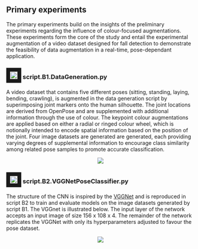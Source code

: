 ## Primary experiments
The primary experiments build on the insights of the preliminary experiments regarding the influence of colour-focused augmentations. These experiments form the core of the study and entail the experimental augmentation of a video dataset designed for fall detection to demonstrate the feasibility of data augmentation in a real-time, pose-dependant application.

### <img src="https://user-images.githubusercontent.com/25181517/183423507-c056a6f9-1ba8-4312-a350-19bcbc5a8697.png" width="20" height="20" border="10"/> script.B1.DataGeneration.py
A video dataset that contains five different poses (sitting, standing, laying, bending, crawling), is augmented in the data generation script by superimposing joint markers onto the human silhouette. The joint locations are derived from OpenPose and are supplemented with additional information through the use of colour. The keypoint colour augmentations are applied based on either a radial or ringed colour wheel, which is notionally intended to encode spatial information based on the position of the joint. Four image datasets are generated are generated, each providing varying degrees of supplemental information to encourage class similarity among related pose samples to promote accurate classification.

<p align="center">
<img src="https://github.com/dulocian/pose-classification/blob/main/images/B1-Sample.png"/>
</p>

### <img src="https://user-images.githubusercontent.com/25181517/183423507-c056a6f9-1ba8-4312-a350-19bcbc5a8697.png" width="20" height="20" border="10"/> script.B2.VGGNetPoseClassifier.py
The structure of the CNN is inspired by the [VGGNet](https://doi.org/10.48550/arXiv.1409.1556) and is reproduced in script B2 to train and evaluate models on the image datasets generated by script B1. The VGGnet is illustrated below. The input layer of the network accepts an input image of size 156 x 108 x 4. The remainder of the network replicates the VGGNet with only its hyperparameters adjusted to favour the pose dataset.

<p align="center">
<img src="https://github.com/dulocian/pose-classification/blob/main/images/B2-VGGNet.png"/>
</p>
